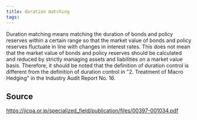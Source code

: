 ```yaml
---
title: duration matching
tags: 
---
```


Duration matching means matching the duration of bonds and policy reserves within a certain range so that the market value of bonds and policy reserves fluctuate in line with changes in interest rates. This does not mean that the market value of bonds and policy reserves should be calculated and reduced by strictly managing assets and liabilities on a market value basis. Therefore, it should be noted that the definition of duration control is different from the definition of duration control in "2. Treatment of Macro Hedging" in the Industry Audit Report No. 16.

## Source
https://jicpa.or.jp/specialized_field/publication/files/00397-001034.pdf
